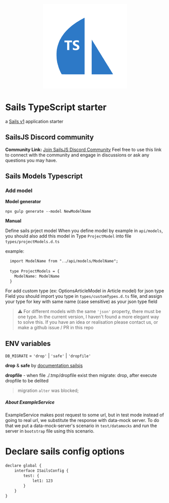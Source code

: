 <p align="center">
  <img src="./assets/images/starter_logo.png" alt="sails-typescript-starter">
</p>

# Sails TypeScript starter
a [Sails v1](https://sailsjs.com) application starter



## SailsJS Discord community
**Community Link:** [Join SailsJS Discord Community](https://discord.gg/NR5qrQEYpP)
Feel free to use this link to connect with the community and engage in discussions or ask any questions you may have.


## Sails Models Typescript

### Add model
**Model generator** 

```
npx gulp generate --model NewModelName
```

**Manual**

Define sails prject model 
When you define model by example in `api/models`, you should also add this model in Type `ProjectModel` into file `types/projectModels.d.ts`

example:
```
  import ModelName from "../api/models/ModelName";

  type ProjectModels = {
    ModelName: ModelName
  }
```

For add custom type (ex: OptionsArticleModel in Article model) for json type Field you should import you type in `types/customTypes.d.ts` file, and assign your type for key with same name (case sensitive) as your json type field

> ⚠️ For different models with the same `'json'` property, there must be one type.  In the current version, I haven't found a more elegant way to solve this. If you have an idea or realisation please contact us, or make a github issue / PR in this repo


## ENV variables

`DB_MIGRATE` = `'drop'` | `'safe'` | `'dropfile'` 

**drop** & **safe** by [documentation sailsjs](https://sailsjs.com/documentation/concepts/models-and-orm/model-settings#?how-automigrations-work) 

**dropfile** - when file ./.tmp/dropfile exist then migrate: drop, after execute dropfile to be delited

> migration `alter` was blocked;


##### About ExampleService
ExampleService makes post request to some url, but in test
mode instead of going to real url, we substitute the response
with data-mock server. To do that we put a data-mock-server's
scenario in `test/datamocks` and run the server in `bootstrap`
file  using this scenario.

# Declare sails config options

```
declare global {
	interface ISailsConfig {
		test: {
			let1: 123
		}
	}
}
```